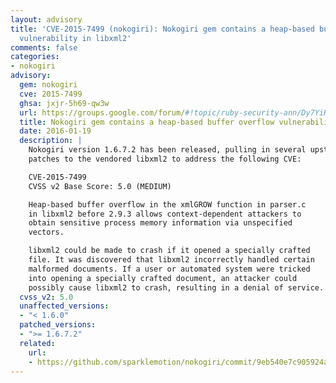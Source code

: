 ```yaml
---
layout: advisory
title: 'CVE-2015-7499 (nokogiri): Nokogiri gem contains a heap-based buffer overflow
  vulnerability in libxml2'
comments: false
categories:
- nokogiri
advisory:
  gem: nokogiri
  cve: 2015-7499
  ghsa: jxjr-5h69-qw3w
  url: https://groups.google.com/forum/#!topic/ruby-security-ann/Dy7YiKb_pMM
  title: Nokogiri gem contains a heap-based buffer overflow vulnerability in libxml2
  date: 2016-01-19
  description: |
    Nokogiri version 1.6.7.2 has been released, pulling in several upstream
    patches to the vendored libxml2 to address the following CVE:

    CVE-2015-7499
    CVSS v2 Base Score: 5.0 (MEDIUM)

    Heap-based buffer overflow in the xmlGROW function in parser.c
    in libxml2 before 2.9.3 allows context-dependent attackers to
    obtain sensitive process memory information via unspecified
    vectors.

    libxml2 could be made to crash if it opened a specially crafted
    file. It was discovered that libxml2 incorrectly handled certain
    malformed documents. If a user or automated system were tricked
    into opening a specially crafted document, an attacker could
    possibly cause libxml2 to crash, resulting in a denial of service.
  cvss_v2: 5.0
  unaffected_versions:
  - "< 1.6.0"
  patched_versions:
  - ">= 1.6.7.2"
  related:
    url:
    - https://github.com/sparklemotion/nokogiri/commit/9eb540e7c905924a42757bf0a34c2c00707d536c
---
```

